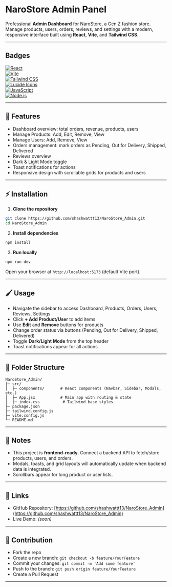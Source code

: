 # NaroStore Admin Panel
Professional **Admin Dashboard** for NaroStore, a Gen Z fashion store. Manage products, users, orders, reviews, and settings with a modern, responsive interface built using **React**, **Vite**, and **Tailwind CSS**.

---

## Badges

[![React](https://img.shields.io/badge/React-61DAFB?style=for-the-badge&logo=react&logoColor=black)](https://reactjs.org/)  
[![Vite](https://img.shields.io/badge/Vite-646CFF?style=for-the-badge&logo=vite&logoColor=white)](https://vitejs.dev/)  
[![Tailwind CSS](https://img.shields.io/badge/Tailwind%20CSS-06B6D4?style=for-the-badge&logo=tailwind-css&logoColor=white)](https://tailwindcss.com/)  
[![Lucide Icons](https://img.shields.io/badge/Lucide-FFFFFF?style=for-the-badge&logo=lucide&logoColor=black)](https://lucide.dev/)  
[![JavaScript](https://img.shields.io/badge/JavaScript-F7DF1E?style=for-the-badge&logo=javascript&logoColor=black)](https://developer.mozilla.org/en-US/docs/Web/JavaScript)  
[![Node.js](https://img.shields.io/badge/Node.js-339933?style=for-the-badge&logo=node.js&logoColor=white)](https://nodejs.org/)  

---

## 🚀 Features

- Dashboard overview: total orders, revenue, products, users  
- Manage Products: Add, Edit, Remove, View  
- Manage Users: Add, Remove, View  
- Orders management: mark orders as Pending, Out for Delivery, Shipped, Delivered  
- Reviews overview  
- Dark & Light Mode toggle  
- Toast notifications for actions  
- Responsive design with scrollable grids for products and users  

---

## ⚡ Installation

1. **Clone the repository**
```bash
git clone https://github.com/shashwattt13/NaroStore_Admin.git
cd NaroStore_Admin
````

2. **Install dependencies**

```bash
npm install
```

3. **Run locally**

```bash
npm run dev
```

Open your browser at `http://localhost:5173` (default Vite port).

---

## 🖌 Usage

* Navigate the sidebar to access Dashboard, Products, Orders, Users, Reviews, Settings
* Click **+ Add Product/User** to add items
* Use **Edit** and **Remove** buttons for products
* Change order status via buttons (Pending, Out for Delivery, Shipped, Delivered)
* Toggle **Dark/Light Mode** from the top header
* Toast notifications appear for all actions

---

## 📁 Folder Structure

```
NaroStore_Admin/
├─ src/
│  ├─ components/       # React components (Navbar, Sidebar, Modals, etc.)
│  ├─ App.jsx           # Main app with routing & state
│  ├─ index.css          # Tailwind base styles
├─ package.json
├─ tailwind.config.js
├─ vite.config.js
└─ README.md
```

---

## 📌 Notes

* This project is **frontend-ready**. Connect a backend API to fetch/store products, users, and orders.
* Modals, toasts, and grid layouts will automatically update when backend data is integrated.
* Scrollbars appear for long product or user lists.

---

## 🔗 Links

* GitHub Repository: [https://github.com/shashwattt13/NaroStore_Admin](https://github.com/shashwattt13/NaroStore_Admin)
* Live Demo: *(soon)*

---

## 🙌 Contribution

* Fork the repo
* Create a new branch: `git checkout -b feature/YourFeature`
* Commit your changes: `git commit -m 'Add some feature'`
* Push to the branch: `git push origin feature/YourFeature`
* Create a Pull Request

---

